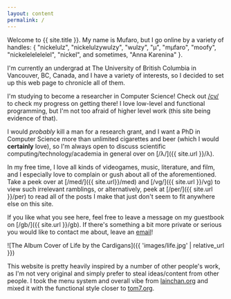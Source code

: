 ```yaml
---
layout: content
permalink: /
---
```


Welcome to <span class="emph mono small">{{ site.title }}</span>. My name is Mufaro, but I go online by a variety of handles: <span class="unemph mono small">{ <span class="string small">"nickelulz"</span>, <span class="string small">"nickelulzywulzy"</span>, <span class="string small">"wulzy"</span>, <span class="string small">"μ"</span>, <span class="string small">"mμfaro"</span>, <span class="string small">"moofy"</span>, <span class="string small">"nickelelelelelel"</span>, <span class="string small">"nickel"</span>, <span class="normal">and <span class="italic">sometimes</span></span>, <span class="string small">"Anna Karenina"</span> }.</span>

I'm currently an undergrad at <span class="emph">The University of British Columbia</span> in <span class="emph">Vancouver, BC, Canada</span>, and I have a variety of interests, so I decided to set up this web page to chronicle all of them.

I'm studying to become a researcher in Computer Science! Check out <a href="{{ site.url }}/cv">/cv/</a> to check my progress on getting there! I love low-level and functional programming, but I'm not too afraid of higher level work (this site being evidence of that). 

I would *probably* kill a man for a research grant, and I want a <span class="emph">PhD in Computer Science</span> more than unlimited cigarettes and beer (which I would **certainly** love), so I'm always open to discuss scientific computing/technology/academia in general over on [/λ/]({{ site.url }}/λ).

In my free time, I love all kinds of videogames, music, literature, and film, and I especially love to complain or gush about all of the aforementioned. Take a peek over at [/med/]({{ site.url}}/med) and [/vg/]({{ site.url }}/vg) to view such irrelevant ramblings, or alternatively, peek at [/per/]({{ site.url }}/per) to read all of the posts I make that just don't seem to fit anywhere else on this site. 

If you like what you see here, feel free to leave a message on my guestbook on [/gb/]({{ site.url }}/gb). If there's something a bit more private or serious you would like to contact me about, leave an [email](mailto:nickelulz@proton.me)!

![The Album Cover of Life by the Cardigans]({{ 'images/life.jpg' | relative_url }})

This website is pretty heavily inspired by a number of other people's work, as I'm not very original and simply prefer to steal ideas/content from other people. I took the menu system and overall vibe from [lainchan.org](https://lainchan.org) and mixed it with the functional style closer to [tom7.org](http://tom7.org).
